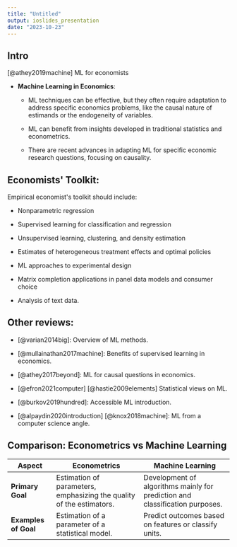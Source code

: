 ```yaml
---
title: "Untitled"
output: ioslides_presentation
date: "2023-10-23"
---
```




## Intro

[@athey2019machine] ML for economists

-   **Machine Learning in Economics**:

    -   ML techniques can be effective, but they often require adaptation to address specific economics problems, like the causal nature of estimands or the endogeneity of variables.

    -   ML can benefit from insights developed in traditional statistics and econometrics.

    -   There are recent advances in adapting ML for specific economic research questions, focusing on causality.

## **Economists' Toolkit**:

Empirical economist's toolkit should include:

-   Nonparametric regression

-   Supervised learning for classification and regression

-   Unsupervised learning, clustering, and density estimation

-   Estimates of heterogeneous treatment effects and optimal policies

-   ML approaches to experimental design

-   Matrix completion applications in panel data models and consumer choice

-   Analysis of text data.

## Other reviews:

-   [@varian2014big]: Overview of ML methods.

-   [@mullainathan2017machine]: Benefits of supervised learning in economics.

-   [@athey2017beyond]: ML for causal questions in economics.

-   [@efron2021computer] [@hastie2009elements] Statistical views on ML.

-   [@burkov2019hundred]: Accessible ML introduction.

-   [@alpaydin2020introduction] [@knox2018machine]: ML from a computer science angle.

## Comparison: Econometrics vs Machine Learning


| **Aspect** | **Econometrics** | **Machine Learning** |
|------------|------------------|----------------------|
| **Primary Goal** | Estimation of parameters, emphasizing the quality of the estimators. | Development of algorithms mainly for prediction and classification purposes. |
| **Examples of Goal** | Estimation of a parameter of a statistical model. | Predict outcomes based on features or classify units. |
